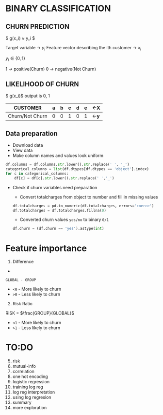 BINARY CLASSIFICATION
=

CHURN PREDICTION
-

$ g(x_i) ≈ y_i $

Target variable -> $y_i$
Feature vector describing the ith customer -> $x_i$

$y_i \in \{0, 1\}$

1 -> positive(Churn)
0 -> negative(Not Churn)

LIKELIHOOD OF CHURN
-
$ g(x_i)$ output is 0, 1

|CUSTOMER|a|b|c|d|e|<-__X__|
|--------|-|-|-|-|-|-|
|Churn/Not Churn|0|0|1|0|1|<-__y__|

Data preparation
-

- Download data
- View data
- Make column names and values look uniform

```py
df.columns = df.columns.str.lower().str.replace(' ', '_')
categorical_columns = list(df.dtypes[df.dtypes == 'object'].index)
for c in categorical_columns:
    df[c] = df[c].str.lower().str.replace(' ','_')
```
- Check if churn variables need preparation
    - Convert totalcharges from object to number and fill in missing values
    
    ```py
    df.totalcharges = pd.to_numeric(df.totalcharges, errors='coerce')
    df.totalcharges = df.totalcharges.fillna(0)
    ```

    - Converted churn values `yes/no` to binary `0/1`
    
    ```py
    df.churn = (df.churn == 'yes').astype(int)
    ```
    
Feature importance
=

1. Difference
-

`GLOBAL - GROUP`

- `<0` - More likely to churn
- `>0` - Less likely to churn

2. Risk Ratio

RISK = $\frac{GROUP}{GLOBAL}$

- `<1` - More likely to churn
- `>1` - Less likely to churn

# TO:DO
5. risk
6. mutual-info
7. correlation
8. one hot encoding
9. logistic regression
10. training log reg
11. log reg interpretation
12. using log regresion
13. summary
14. more exploration